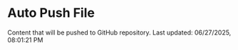 # Auto Push File

Content that will be pushed to GitHub repository.
Last updated: 06/27/2025, 08:01:21 PM